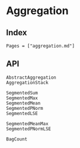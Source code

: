 # Aggregation

## Index
```@index
Pages = ["aggregation.md"]
```

## API
```@docs
AbstractAggregation
AggregationStack

SegmentedSum
SegmentedMax
SegmentedMean
SegmentedPNorm
SegmentedLSE

SegmentedMeanMax
SegmentedPNormLSE

BagCount
```
